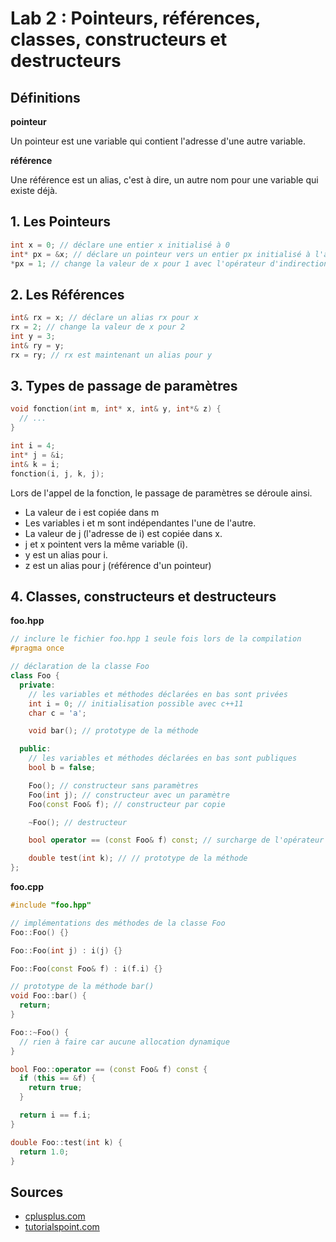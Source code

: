 # Lab 2 : Pointeurs, références, classes, constructeurs et destructeurs

## Définitions

**pointeur**

Un pointeur est une variable qui contient l'adresse d'une autre variable.

**référence**

Une référence est un alias, c'est à dire, un autre nom pour une variable qui existe déjà.

## 1. Les Pointeurs
```cpp
int x = 0; // déclare une entier x initialisé à 0
int* px = &x; // déclare un pointeur vers un entier px initialisé à l'adresse de x
*px = 1; // change la valeur de x pour 1 avec l'opérateur d'indirection *
```

## 2. Les Références
```cpp
int& rx = x; // déclare un alias rx pour x
rx = 2; // change la valeur de x pour 2
int y = 3;
int& ry = y;
rx = ry; // rx est maintenant un alias pour y
```

## 3. Types de passage de paramètres
```cpp
void fonction(int m, int* x, int& y, int*& z) {
  // ...
}

int i = 4;
int* j = &i;
int& k = i;
fonction(i, j, k, j);
```

Lors de l'appel de la fonction, le passage de paramètres se déroule ainsi.

* La valeur de i est copiée dans m
* Les variables i et m sont indépendantes l'une de l'autre.
* La valeur de j (l'adresse de i) est copiée dans x.
* j et x pointent vers la même variable (i).
* y est un alias pour i.
* z est un alias pour j (référence d'un pointeur)

## 4. Classes, constructeurs et destructeurs

**foo.hpp**
```cpp
// inclure le fichier foo.hpp 1 seule fois lors de la compilation
#pragma once

// déclaration de la classe Foo
class Foo {
  private:
    // les variables et méthodes déclarées en bas sont privées
    int i = 0; // initialisation possible avec c++11
    char c = 'a';

    void bar(); // prototype de la méthode

  public:
    // les variables et méthodes déclarées en bas sont publiques
    bool b = false;

    Foo(); // constructeur sans paramètres
    Foo(int j); // constructeur avec un paramètre
    Foo(const Foo& f); // constructeur par copie

    ~Foo(); // destructeur

    bool operator == (const Foo& f) const; // surcharge de l'opérateur ==

    double test(int k); // // prototype de la méthode
};
```

**foo.cpp**
```cpp
#include "foo.hpp"

// implémentations des méthodes de la classe Foo
Foo::Foo() {}

Foo::Foo(int j) : i(j) {}

Foo::Foo(const Foo& f) : i(f.i) {}

// prototype de la méthode bar()
void Foo::bar() {
  return;
}

Foo::~Foo() {
  // rien à faire car aucune allocation dynamique
}

bool Foo::operator == (const Foo& f) const {
  if (this == &f) {
    return true;
  }

  return i == f.i;
}

double Foo::test(int k) {
  return 1.0;
}
```

## Sources
* [cplusplus.com](http://www.cplusplus.com/doc/tutorial/pointers/)
* [tutorialspoint.com](https://www.tutorialspoint.com/cplusplus/cpp_references.htm)
